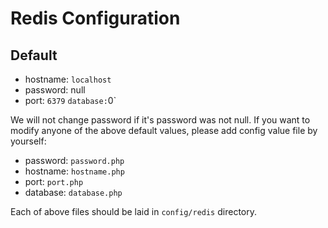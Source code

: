 # Redis Configuration

## Default

- hostname: `localhost`
- password: null
- port: `6379`
` database: `0`

We will not change password if it's password was not null.
If you want to modify anyone of the above default values, please add config value file by yourself:

- password: `password.php`
- hostname: `hostname.php`
- port: `port.php`
- database: `database.php`

Each of above files should be laid in `config/redis` directory.